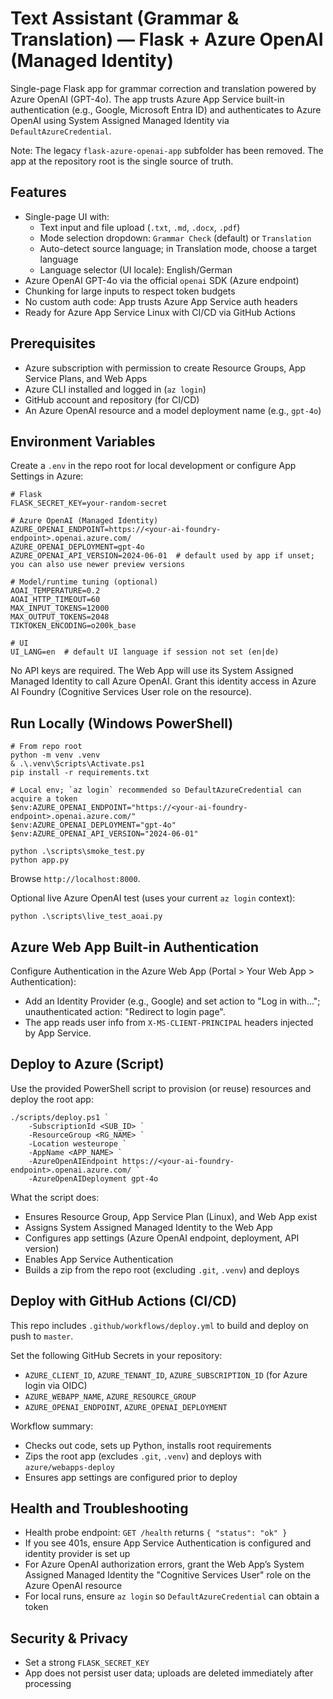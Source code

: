 # Text Assistant (Grammar & Translation) — Flask + Azure OpenAI (Managed Identity)

Single-page Flask app for grammar correction and translation powered by Azure OpenAI (GPT-4o). The app trusts Azure App Service built-in authentication (e.g., Google, Microsoft Entra ID) and authenticates to Azure OpenAI using System Assigned Managed Identity via `DefaultAzureCredential`.

Note: The legacy `flask-azure-openai-app` subfolder has been removed. The app at the repository root is the single source of truth.

## Features
- Single-page UI with:
	- Text input and file upload (`.txt`, `.md`, `.docx`, `.pdf`)
	- Mode selection dropdown: `Grammar Check` (default) or `Translation`
	- Auto-detect source language; in Translation mode, choose a target language
	- Language selector (UI locale): English/German
- Azure OpenAI GPT-4o via the official `openai` SDK (Azure endpoint)
- Chunking for large inputs to respect token budgets
- No custom auth code: App trusts Azure App Service auth headers
- Ready for Azure App Service Linux with CI/CD via GitHub Actions

## Prerequisites
- Azure subscription with permission to create Resource Groups, App Service Plans, and Web Apps
- Azure CLI installed and logged in (`az login`)
- GitHub account and repository (for CI/CD)
- An Azure OpenAI resource and a model deployment name (e.g., `gpt-4o`)

## Environment Variables
Create a `.env` in the repo root for local development or configure App Settings in Azure:

```
# Flask
FLASK_SECRET_KEY=your-random-secret

# Azure OpenAI (Managed Identity)
AZURE_OPENAI_ENDPOINT=https://<your-ai-foundry-endpoint>.openai.azure.com/
AZURE_OPENAI_DEPLOYMENT=gpt-4o
AZURE_OPENAI_API_VERSION=2024-06-01  # default used by app if unset; you can also use newer preview versions

# Model/runtime tuning (optional)
AOAI_TEMPERATURE=0.2
AOAI_HTTP_TIMEOUT=60
MAX_INPUT_TOKENS=12000
MAX_OUTPUT_TOKENS=2048
TIKTOKEN_ENCODING=o200k_base

# UI
UI_LANG=en  # default UI language if session not set (en|de)
```

No API keys are required. The Web App will use its System Assigned Managed Identity to call Azure OpenAI. Grant this identity access in Azure AI Foundry (Cognitive Services User role on the resource).

## Run Locally (Windows PowerShell)
```pwsh
# From repo root
python -m venv .venv
& .\.venv\Scripts\Activate.ps1
pip install -r requirements.txt

# Local env; `az login` recommended so DefaultAzureCredential can acquire a token
$env:AZURE_OPENAI_ENDPOINT="https://<your-ai-foundry-endpoint>.openai.azure.com/"
$env:AZURE_OPENAI_DEPLOYMENT="gpt-4o"
$env:AZURE_OPENAI_API_VERSION="2024-06-01"

python .\scripts\smoke_test.py
python app.py
```
Browse `http://localhost:8000`.

Optional live Azure OpenAI test (uses your current `az login` context):
```pwsh
python .\scripts\live_test_aoai.py
```

## Azure Web App Built-in Authentication
Configure Authentication in the Azure Web App (Portal > Your Web App > Authentication):
- Add an Identity Provider (e.g., Google) and set action to "Log in with..."; unauthenticated action: "Redirect to login page".
- The app reads user info from `X-MS-CLIENT-PRINCIPAL` headers injected by App Service.

## Deploy to Azure (Script)
Use the provided PowerShell script to provision (or reuse) resources and deploy the root app:

```pwsh
./scripts/deploy.ps1 `
	-SubscriptionId <SUB_ID> `
	-ResourceGroup <RG_NAME> `
	-Location westeurope `
	-AppName <APP_NAME> `
	-AzureOpenAIEndpoint https://<your-ai-foundry-endpoint>.openai.azure.com/ `
	-AzureOpenAIDeployment gpt-4o
```

What the script does:
- Ensures Resource Group, App Service Plan (Linux), and Web App exist
- Assigns System Assigned Managed Identity to the Web App
- Configures app settings (Azure OpenAI endpoint, deployment, API version)
- Enables App Service Authentication
- Builds a zip from the repo root (excluding `.git`, `.venv`) and deploys

## Deploy with GitHub Actions (CI/CD)
This repo includes `.github/workflows/deploy.yml` to build and deploy on push to `master`.

Set the following GitHub Secrets in your repository:
- `AZURE_CLIENT_ID`, `AZURE_TENANT_ID`, `AZURE_SUBSCRIPTION_ID` (for Azure login via OIDC)
- `AZURE_WEBAPP_NAME`, `AZURE_RESOURCE_GROUP`
- `AZURE_OPENAI_ENDPOINT`, `AZURE_OPENAI_DEPLOYMENT`

Workflow summary:
- Checks out code, sets up Python, installs root requirements
- Zips the root app (excludes `.git`, `.venv`) and deploys with `azure/webapps-deploy`
- Ensures app settings are configured prior to deploy

## Health and Troubleshooting
- Health probe endpoint: `GET /health` returns `{ "status": "ok" }`
- If you see 401s, ensure App Service Authentication is configured and identity provider is set up
- For Azure OpenAI authorization errors, grant the Web App’s System Assigned Managed Identity the "Cognitive Services User" role on the Azure OpenAI resource
- For local runs, ensure `az login` so `DefaultAzureCredential` can obtain a token

## Security & Privacy
- Set a strong `FLASK_SECRET_KEY`
- App does not persist user data; uploads are deleted immediately after processing

